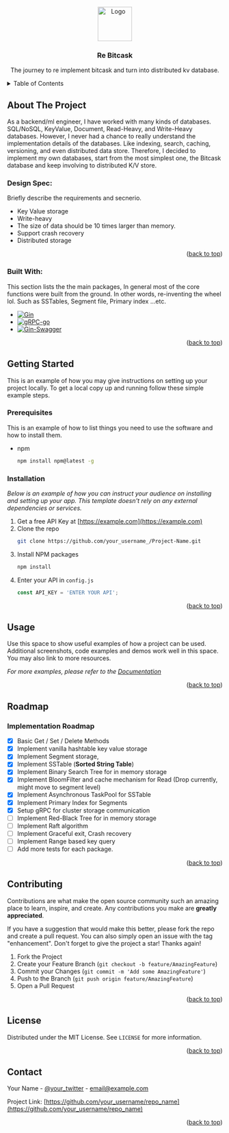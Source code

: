 <!-- PROJECT LOGO -->
<br />
<div align="center">
  <a href="https://github.com/othneildrew/Best-README-Template">
    <img src="images/logo.png" alt="Logo" width="80" height="80">
  </a>

  <h3 align="center">Re Bitcask</h3>

  <p align="center">
    The journey to re implement bitcask and turn into distributed kv database.
  </p>
</div>



<!-- TABLE OF CONTENTS -->
<details>
  <summary>Table of Contents</summary>
  <ol>
    <li>
      <a href="#about-the-project">About The Project</a>
      <ul>
        <li><a href="#built-with">Built With</a></li>
      </ul>
    </li>
    <li>
      <a href="#getting-started">Getting Started</a>
      <ul>
        <li><a href="#prerequisites">Prerequisites</a></li>
        <li><a href="#installation">Installation</a></li>
      </ul>
    </li>
    <li><a href="#usage">Usage</a></li>
    <li><a href="#roadmap">Roadmap</a></li>
    <li><a href="#contributing">Contributing</a></li>
    <li><a href="#license">License</a></li>
    <li><a href="#contact">Contact</a></li>
  </ol>
</details>



<!-- ABOUT THE PROJECT -->
## About The Project

As a backend/ml engineer, I have worked with many kinds of databases. SQL/NoSQL, KeyValue, Document, Read-Heavy, and Write-Heavy databases. However, I never had a chance to really understand the implementation details of the databases. Like indexing, search, caching, versioning, and even distributed data store. Therefore, I decided to implement my own databases, start from the most simplest one, the Bitcask database and keep involving to distributed K/V store. 

### Design Spec:
Briefly describe the requirements and secnerio.
* Key Value storage
* Write-heavy
* The size of data should be 10 times larger than memory.
* Support crash recovery
* Distributed storage

<p align="right">(<a href="#readme-top">back to top</a>)</p>


### Built With:
This section lists the the main packages, In general most of the core functions were built from the ground.
In other words, re-inventing the wheel lol.  Such as SSTables, Segment file, Primary index ...etc.

* [![Gin][gin-gonic]][gin-url]
* [![gRPC-go][gRPC]][gRPC-url]
* [![Gin-Swagger][swagger]][swagger-url]

<p align="right">(<a href="#readme-top">back to top</a>)</p>



<!-- GETTING STARTED -->
## Getting Started

This is an example of how you may give instructions on setting up your project locally.
To get a local copy up and running follow these simple example steps.

### Prerequisites

This is an example of how to list things you need to use the software and how to install them.
* npm
  ```sh
  npm install npm@latest -g
  ```

### Installation

_Below is an example of how you can instruct your audience on installing and setting up your app. This template doesn't rely on any external dependencies or services._

1. Get a free API Key at [https://example.com](https://example.com)
2. Clone the repo
   ```sh
   git clone https://github.com/your_username_/Project-Name.git
   ```
3. Install NPM packages
   ```sh
   npm install
   ```
4. Enter your API in `config.js`
   ```js
   const API_KEY = 'ENTER YOUR API';
   ```

<p align="right">(<a href="#readme-top">back to top</a>)</p>



<!-- USAGE EXAMPLES -->
## Usage

Use this space to show useful examples of how a project can be used. Additional screenshots, code examples and demos work well in this space. You may also link to more resources.

_For more examples, please refer to the [Documentation](https://example.com)_

<p align="right">(<a href="#readme-top">back to top</a>)</p>



<!-- ROADMAP -->
## Roadmap

### Implementation Roadmap
- [x]  Basic Get / Set / Delete Methods 
- [x]  Implement vanilla hashtable key value storage
- [x]  Implement Segment storage,
- [x]  Implement SSTable (**Sorted String Table**)
- [x]  Implement Binary Search Tree for in memory storage
- [x]  Implement BloomFilter and cache mechanism for Read (Drop currently, might move to segment level)
- [x]  Implement Asynchronous TaskPool for SSTable
- [x]  Implement Primary Index for Segments
- [x]  Setup gRPC for cluster storage communication
- [ ]  Implement Red-Black Tree for in memory storage
- [ ]  Implement Raft algorithm
- [ ]  Implement Graceful exit, Crash recovery
- [ ]  Implement Range based key query
- [ ]  Add more tests for each package.

<p align="right">(<a href="#readme-top">back to top</a>)</p>



<!-- CONTRIBUTING -->
## Contributing

Contributions are what make the open source community such an amazing place to learn, inspire, and create. Any contributions you make are **greatly appreciated**.

If you have a suggestion that would make this better, please fork the repo and create a pull request. You can also simply open an issue with the tag "enhancement".
Don't forget to give the project a star! Thanks again!

1. Fork the Project
2. Create your Feature Branch (`git checkout -b feature/AmazingFeature`)
3. Commit your Changes (`git commit -m 'Add some AmazingFeature'`)
4. Push to the Branch (`git push origin feature/AmazingFeature`)
5. Open a Pull Request

<p align="right">(<a href="#readme-top">back to top</a>)</p>



<!-- LICENSE -->
## License

Distributed under the MIT License. See `LICENSE` for more information.

<p align="right">(<a href="#readme-top">back to top</a>)</p>



<!-- CONTACT -->
## Contact

Your Name - [@your_twitter](https://twitter.com/your_username) - email@example.com

Project Link: [https://github.com/your_username/repo_name](https://github.com/your_username/repo_name)

<p align="right">(<a href="#readme-top">back to top</a>)</p>




<!-- MARKDOWN LINKS & IMAGES -->
<!-- https://www.markdownguide.org/basic-syntax/#reference-style-links -->
[license-shield]: https://img.shields.io/github/license/othneildrew/Best-README-Template.svg?style=for-the-badge
[license-url]: https://github.com/othneildrew/Best-README-Template/blob/master/LICENSE.txt
[linkedin-shield]: https://img.shields.io/badge/-LinkedIn-black.svg?style=for-the-badge&logo=linkedin&colorB=555
[linkedin-url]: https://linkedin.com/in/othneildrew
[gin-gonic]:https://img.shields.io/badge/gin-gonic?style=for-the-badge&logo=gin&logoColor=trasnparent&labelColor=black&color=black
[gin-url]: https://github.com/gin-gonic/gin?tab=readme-ov-file
[gRPC]: https://img.shields.io/badge/grpc-go?style=for-the-badge&logo=grpc-go&logoColor=trasnparent&labelColor=black&color=black
[gRPC-url]:https://github.com/grpc/grpc-go
[React.js]: https://img.shields.io/badge/React-20232A?style=for-the-badge&logo=react&logoColor=61DAFB
[swagger]: https://img.shields.io/badge/gin-swagger?style=for-the-badge&logo=swagger&logoColor=trasnparent&labelColor=black&color=black
[swagger-url]:https://github.com/swaggo/gin-swagger
